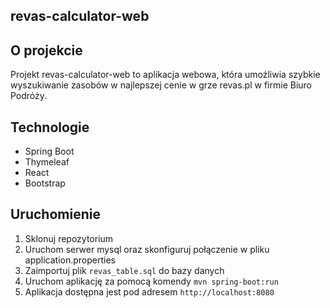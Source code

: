 ## revas-calculator-web

## O projekcie

Projekt revas-calculator-web to aplikacja webowa, która umożliwia szybkie wyszukiwanie zasobów w najlepszej cenie w grze revas.pl w firmie Biuro Podróży. 

## Technologie
- Spring Boot
- Thymeleaf
- React
- Bootstrap

## Uruchomienie
1. Sklonuj repozytorium
2. Uruchom serwer mysql oraz skonfiguruj połączenie w pliku application.properties
3. Zaimportuj plik `revas_table.sql` do bazy danych
4. Uruchom aplikację za pomocą komendy `mvn spring-boot:run`
5. Aplikacja dostępna jest pod adresem `http://localhost:8080`